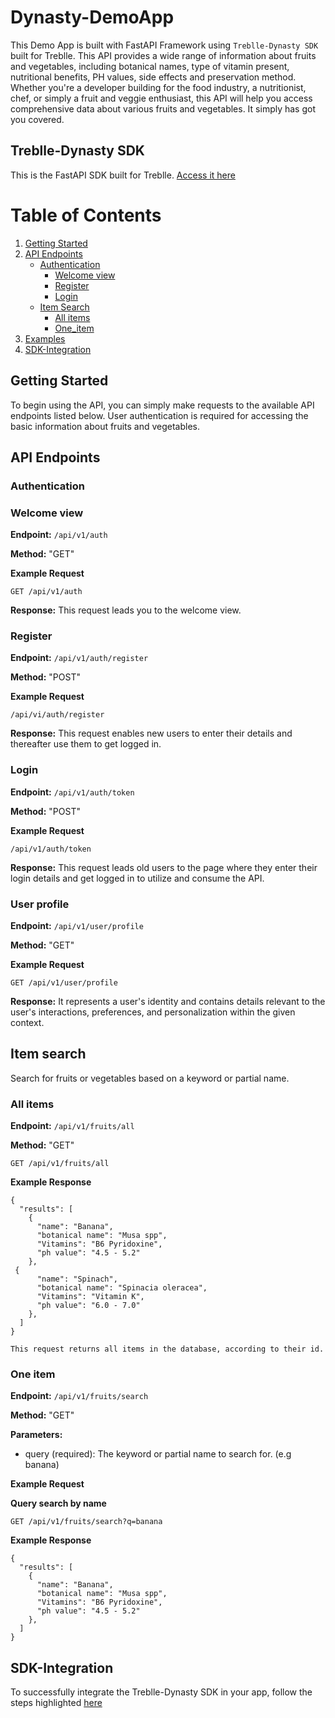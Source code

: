 # Dynasty-DemoApp
This Demo App is built with FastAPI Framework using `Treblle-Dynasty SDK` built for Treblle. This API provides a wide range of information about fruits and vegetables, including botanical names, type of vitamin present, nutritional benefits, PH values, side effects and preservation method. Whether you're a developer building for the food industry, a nutritionist, chef, or simply a fruit and veggie enthusiast, this API will help you access comprehensive data about various fruits and vegetables. It simply has got you covered.

## Treblle-Dynasty SDK
This is the FastAPI SDK built for Treblle. [Access it here](https://github.com/Certifieddonnie/treblle-dynasty)

# Table of Contents
1. [Getting Started](#getting-started)
2. [API Endpoints](#api-endpoints) 
    - [Authentication](#authentication)
        - [Welcome view](#welcome-view)
        - [Register](#register)
        - [Login](#login)
    - [Item Search](#item-search)
        - [All items](#all-items)
        - [One_item](#one-item)
3. [Examples](#examples)
4. [SDK-Integration](sdk-integration)

## Getting Started

To begin using the API, you can simply make requests to the available API endpoints listed below. User authentication is required for accessing the basic information about fruits and vegetables.

## API Endpoints

### Authentication

### Welcome view
**Endpoint:** `/api/v1/auth`

**Method:** "GET"

**Example Request**
```
GET /api/v1/auth
```
**Response:** This request leads you to the welcome view.

### Register
**Endpoint:** `/api/v1/auth/register`

**Method:** "POST"

**Example Request**
```
/api/vi/auth/register
```
**Response:** This request enables new users to enter their details and thereafter use them to get logged in.

### Login
**Endpoint:** `/api/v1/auth/token`

**Method:** "POST"

**Example Request**
```
/api/v1/auth/token
```
**Response:** This request leads old users to the page where they enter their login details and get logged in to utilize and consume the API.

### User profile
**Endpoint:** `/api/v1/user/profile`

**Method:** "GET"

**Example Request**
```
GET /api/v1/user/profile
```
**Response:**  It represents a user's identity and contains details relevant to the user's interactions, preferences, and personalization within the given context.

## Item search
Search for fruits or vegetables based on a keyword or partial name.

### All items

**Endpoint:** `/api/v1/fruits/all`

**Method:** "GET"

```
GET /api/v1/fruits/all
```
**Example Response**
```
{
  "results": [
    {
      "name": "Banana",
      "botanical name": "Musa spp",
      "Vitamins": "B6 Pyridoxine",
      "ph value": "4.5 - 5.2"
    },
 {
      "name": "Spinach",
      "botanical name": "Spinacia oleracea",
      "Vitamins": "Vitamin K",
      "ph value": "6.0 - 7.0"
    },
  ]
}

```
`This request returns all items in the database, according to their id. `

### One item

**Endpoint:** `/api/v1/fruits/search`

**Method:** "GET"

**Parameters:** 
- query (required): The keyword or partial name to search for. (e.g banana)

**Example Request**

**Query search by name**
```
GET /api/v1/fruits/search?q=banana
```
**Example Response**
```
{
  "results": [
    {
      "name": "Banana",
      "botanical name": "Musa spp",
      "Vitamins": "B6 Pyridoxine",
      "ph value": "4.5 - 5.2"
    },
  ]
}

```

## SDK-Integration
To successfully integrate the Treblle-Dynasty SDK in your app, follow the steps highlighted [here](https://github.com/Certifieddonnie/treblle-dynasty/blob/develop/README.md)

